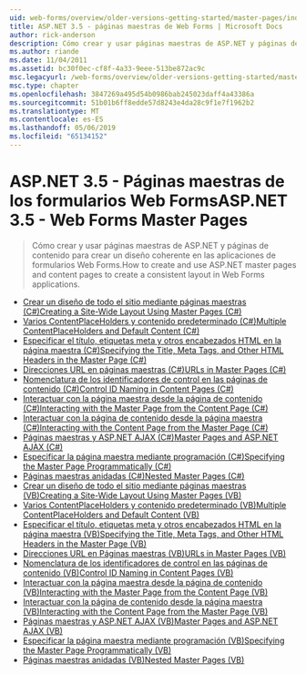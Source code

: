 ```yaml
---
uid: web-forms/overview/older-versions-getting-started/master-pages/index
title: ASP.NET 3.5 - páginas maestras de Web Forms | Microsoft Docs
author: rick-anderson
description: Cómo crear y usar páginas maestras de ASP.NET y páginas de contenido para crear un diseño coherente en las aplicaciones de formularios Web Forms.
ms.author: riande
ms.date: 11/04/2011
ms.assetid: bc30f0ec-cf8f-4a33-9eee-513be872ac9c
msc.legacyurl: /web-forms/overview/older-versions-getting-started/master-pages
msc.type: chapter
ms.openlocfilehash: 3847269a495d54b0986bab245023daff4a43386a
ms.sourcegitcommit: 51b01b6ff8edde57d8243e4da28c9f1e7f1962b2
ms.translationtype: MT
ms.contentlocale: es-ES
ms.lasthandoff: 05/06/2019
ms.locfileid: "65134152"
---
```

# <a name="aspnet-35---web-forms-master-pages"></a><span data-ttu-id="6ecbb-103">ASP.NET 3.5 - Páginas maestras de los formularios Web Forms</span><span class="sxs-lookup"><span data-stu-id="6ecbb-103">ASP.NET 3.5 - Web Forms Master Pages</span></span>

> <span data-ttu-id="6ecbb-104">Cómo crear y usar páginas maestras de ASP.NET y páginas de contenido para crear un diseño coherente en las aplicaciones de formularios Web Forms.</span><span class="sxs-lookup"><span data-stu-id="6ecbb-104">How to create and use ASP.NET master pages and content pages to create a consistent layout in Web Forms applications.</span></span>

- [<span data-ttu-id="6ecbb-105">Crear un diseño de todo el sitio mediante páginas maestras (C#)</span><span class="sxs-lookup"><span data-stu-id="6ecbb-105">Creating a Site-Wide Layout Using Master Pages (C#)</span></span>](creating-a-site-wide-layout-using-master-pages-cs.md)
- [<span data-ttu-id="6ecbb-106">Varios ContentPlaceHolders y contenido predeterminado (C#)</span><span class="sxs-lookup"><span data-stu-id="6ecbb-106">Multiple ContentPlaceHolders and Default Content (C#)</span></span>](multiple-contentplaceholders-and-default-content-cs.md)
- [<span data-ttu-id="6ecbb-107">Especificar el título, etiquetas meta y otros encabezados HTML en la página maestra (C#)</span><span class="sxs-lookup"><span data-stu-id="6ecbb-107">Specifying the Title, Meta Tags, and Other HTML Headers in the Master Page (C#)</span></span>](specifying-the-title-meta-tags-and-other-html-headers-in-the-master-page-cs.md)
- [<span data-ttu-id="6ecbb-108">Direcciones URL en páginas maestras (C#)</span><span class="sxs-lookup"><span data-stu-id="6ecbb-108">URLs in Master Pages (C#)</span></span>](urls-in-master-pages-cs.md)
- [<span data-ttu-id="6ecbb-109">Nomenclatura de los identificadores de control en las páginas de contenido (C#)</span><span class="sxs-lookup"><span data-stu-id="6ecbb-109">Control ID Naming in Content Pages (C#)</span></span>](control-id-naming-in-content-pages-cs.md)
- [<span data-ttu-id="6ecbb-110">Interactuar con la página maestra desde la página de contenido (C#)</span><span class="sxs-lookup"><span data-stu-id="6ecbb-110">Interacting with the Master Page from the Content Page (C#)</span></span>](interacting-with-the-master-page-from-the-content-page-cs.md)
- [<span data-ttu-id="6ecbb-111">Interactuar con la página de contenido desde la página maestra (C#)</span><span class="sxs-lookup"><span data-stu-id="6ecbb-111">Interacting with the Content Page from the Master Page (C#)</span></span>](interacting-with-the-content-page-from-the-master-page-cs.md)
- [<span data-ttu-id="6ecbb-112">Páginas maestras y ASP.NET AJAX (C#)</span><span class="sxs-lookup"><span data-stu-id="6ecbb-112">Master Pages and ASP.NET AJAX (C#)</span></span>](master-pages-and-asp-net-ajax-cs.md)
- [<span data-ttu-id="6ecbb-113">Especificar la página maestra mediante programación (C#)</span><span class="sxs-lookup"><span data-stu-id="6ecbb-113">Specifying the Master Page Programmatically (C#)</span></span>](specifying-the-master-page-programmatically-cs.md)
- [<span data-ttu-id="6ecbb-114">Páginas maestras anidadas (C#)</span><span class="sxs-lookup"><span data-stu-id="6ecbb-114">Nested Master Pages (C#)</span></span>](nested-master-pages-cs.md)
- [<span data-ttu-id="6ecbb-115">Crear un diseño de todo el sitio mediante páginas maestras (VB)</span><span class="sxs-lookup"><span data-stu-id="6ecbb-115">Creating a Site-Wide Layout Using Master Pages (VB)</span></span>](creating-a-site-wide-layout-using-master-pages-vb.md)
- [<span data-ttu-id="6ecbb-116">Varios ContentPlaceHolders y contenido predeterminado (VB)</span><span class="sxs-lookup"><span data-stu-id="6ecbb-116">Multiple ContentPlaceHolders and Default Content (VB)</span></span>](multiple-contentplaceholders-and-default-content-vb.md)
- [<span data-ttu-id="6ecbb-117">Especificar el título, etiquetas meta y otros encabezados HTML en la página maestra (VB)</span><span class="sxs-lookup"><span data-stu-id="6ecbb-117">Specifying the Title, Meta Tags, and Other HTML Headers in the Master Page (VB)</span></span>](specifying-the-title-meta-tags-and-other-html-headers-in-the-master-page-vb.md)
- [<span data-ttu-id="6ecbb-118">Direcciones URL en Páginas maestras (VB)</span><span class="sxs-lookup"><span data-stu-id="6ecbb-118">URLs in Master Pages (VB)</span></span>](urls-in-master-pages-vb.md)
- [<span data-ttu-id="6ecbb-119">Nomenclatura de los identificadores de control en las páginas de contenido (VB)</span><span class="sxs-lookup"><span data-stu-id="6ecbb-119">Control ID Naming in Content Pages (VB)</span></span>](control-id-naming-in-content-pages-vb.md)
- [<span data-ttu-id="6ecbb-120">Interactuar con la página maestra desde la página de contenido (VB)</span><span class="sxs-lookup"><span data-stu-id="6ecbb-120">Interacting with the Master Page from the Content Page (VB)</span></span>](interacting-with-the-master-page-from-the-content-page-vb.md)
- [<span data-ttu-id="6ecbb-121">Interactuar con la página de contenido desde la página maestra (VB)</span><span class="sxs-lookup"><span data-stu-id="6ecbb-121">Interacting with the Content Page from the Master Page (VB)</span></span>](interacting-with-the-content-page-from-the-master-page-vb.md)
- [<span data-ttu-id="6ecbb-122">Páginas maestras y ASP.NET AJAX (VB)</span><span class="sxs-lookup"><span data-stu-id="6ecbb-122">Master Pages and ASP.NET AJAX (VB)</span></span>](master-pages-and-asp-net-ajax-vb.md)
- [<span data-ttu-id="6ecbb-123">Especificar la página maestra mediante programación (VB)</span><span class="sxs-lookup"><span data-stu-id="6ecbb-123">Specifying the Master Page Programmatically (VB)</span></span>](specifying-the-master-page-programmatically-vb.md)
- [<span data-ttu-id="6ecbb-124">Páginas maestras anidadas (VB)</span><span class="sxs-lookup"><span data-stu-id="6ecbb-124">Nested Master Pages (VB)</span></span>](nested-master-pages-vb.md)
